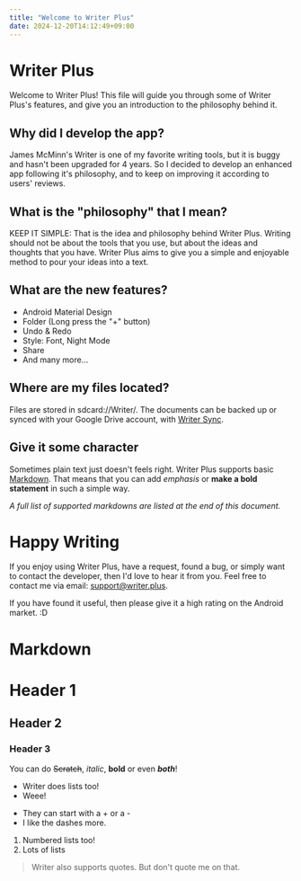 ```yaml
---
title: "Welcome to Writer Plus"
date: 2024-12-20T14:12:49+09:00
---
```

# Writer Plus
Welcome to Writer Plus! This file will guide you through some of Writer Plus's features, and give you an introduction to the philosophy behind it.

## Why did I develop the app?
James McMinn's Writer is one of my favorite writing tools, but it is buggy and hasn't been upgraded for 4 years. So I decided to develop an enhanced app following it's philosophy, and to keep on improving it according to users' reviews.

## What is the "philosophy" that I mean?
KEEP IT SIMPLE: That is the idea and philosophy behind Writer Plus. Writing should not be about the tools that you use, but about the ideas and thoughts that you have. Writer Plus aims to give you a simple and enjoyable method to pour your ideas into a text.

## What are the new features?
  - Android Material Design
  - Folder (Long press the "+" button)
  - Undo & Redo
  - Style: Font, Night Mode
  - Share
  - And many more...

## Where are my files located?
Files are stored in sdcard://Writer/. The documents can be backed up or synced with your Google Drive account, with [Writer Sync](https://play.google.com/store/apps/details?id=co.easy4u.writer.sync).

## Give it some character
Sometimes plain text just doesn't feels right. Writer Plus supports basic [Markdown](https://en.wikipedia.org/wiki/Markdown). That means that you can add *emphasis* or **make a bold statement** in such a simple way.

*A full list of supported markdowns are listed at the end of this document.*

# Happy Writing
If you enjoy using Writer Plus, have a request, found a bug, or simply want to contact the developer, then I'd love to hear it from you. Feel free to contact me via email: support@writer.plus.

If you have found it useful, then please give it a high rating on the Android market. :D

# Markdown

# Header 1
## Header 2
### Header 3
You can do ~~Scratch~~, *italic*, **bold** or even ***both***!
  + Writer does lists too!
  + Weee!
  - They can start with a + or a -
  - I like the dashes more.
 1. Numbered lists too!
 2. Lots of lists
  > Writer also supports quotes.
  > But don't quote me on that.
